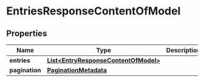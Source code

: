 # EntriesResponseContentOfModel

## Properties
Name | Type | Description | Notes
------------ | ------------- | ------------- | -------------
**entries** | [**List&lt;EntryResponseContentOfModel&gt;**](EntryResponseContentOfModel.md) |  |  [optional]
**pagination** | [**PaginationMetadata**](PaginationMetadata.md) |  |  [optional]
